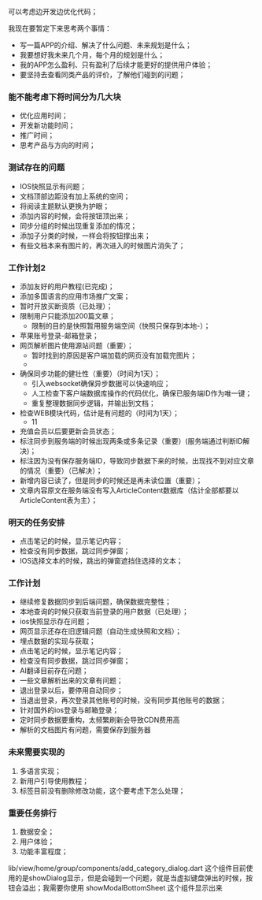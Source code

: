 

可以考虑边开发边优化代码；



我现在要暂定下来思考两个事情：
- 写一篇APP的介绍、解决了什么问题、未来规划是什么；
- 我要想好我未来几个月，每个月的规划是什么；
- 我的APP怎么盈利、只有盈利了后续才能更好的提供用户体验；
- 要坚持去查看同类产品的评价，了解他们碰到的问题；




### 能不能考虑下将时间分为几大块 
- 优化应用时间；
- 开发新功能时间；
- 推广时间；
- 思考产品与方向的时间；


### 测试存在的问题
- IOS快照显示有问题；
- 文档顶部边距没有加上系统的空间；
- 将阅读主题默认更换为护眼；
- 添加内容的时候，会将按钮顶出来；
- 同步分组的时候出现重复添加的情况；
- 添加子分类的时候，一样会将按钮撑出来；
- 有些文档本来有图片的，再次进入的时候图片消失了；



### 工作计划2
- 添加友好的用户教程(已完成)；
- 添加多国语言的应用市场推广文案；
- 暂时开放买断资质（已处理）；
- 限制用户只能添加200篇文章；
    - 限制的目的是快照暂用服务端空间（快照只保存到本地-）；
- 苹果账号登录-邮箱登录；
- 网页解析图片使用源站问题（重要）；
  - 暂时找到的原因是客户端加载的网页没有加载完图片；
  - 
- 确保同步功能的健壮性（重要）（时间为1天）；
  - 引入websocket确保异步数据可以快速响应；
  - 人工检查下客户端数据库操作的代码优化，确保已服务端ID作为唯一键；
  - 重复整理数据同步逻辑，并输出到文档；
- 检查WEB模块代码，估计是有问题的（时间为1天）；
  - 11
- 充值会员以后要更新会员状态；
- 标注同步到服务端的时候出现两条或多条记录（重要）(服务端通过判断ID解决)；
- 标注因为没有保存服务端ID，导致同步数据下来的时候，出现找不到对应文章的情况（重要）（已解决）；
- 新增内容已读了，但是同步的时候还是再未读位置（重要）； 
- 文章内容原文在服务端没有写入ArticleContent数据库（估计全部都要以ArticleContent表为主）； 



### 明天的任务安排
- 点击笔记的时候，显示笔记内容；
- 检查没有同步数据，跳过同步弹窗；
- IOS选择文本的时候，跳出的弹窗遮挡住选择的文本；



### 工作计划
- 继续修复数据同步到后端问题，确保数据完整性；
- 本地查询的时候只获取当前登录的用户数据（已处理）；
- ios快照显示存在问题；
- 网页显示还存在旧逻辑问题（自动生成快照和文档）；
- 埋点数据的实现与获取；
- 点击笔记的时候，显示笔记内容；
- 检查没有同步数据，跳过同步弹窗；
- AI翻译目前存在问题；
- 一些文章解析出来的文章有问题；
- 退出登录以后，要停用自动同步；
- 当退出登录，再次登录其他账号的时候，没有同步其他账号的数据；
- 针对国外的ios登录与邮箱登录；
- 定时同步数据要重构，太频繁刷新会导致CDN费用高
- 解析的文档图片有问题，需要保存到服务器



### 未来需要实现的
1. 多语言实现；
2. 新用户引导使用教程；
3. 标签目前没有删除修改功能，这个要考虑下怎么处理；


### 重要任务排行
1. 数据安全；
2. 用户体验；
3. 功能丰富程度；



lib/view/home/group/components/add_category_dialog.dart
这个组件目前使用的是showDialog显示，但是会碰到一个问题，就是当虚拟键盘弹出的时候，按钮会溢出；我需要你使用
showModalBottomSheet 这个组件显示出来